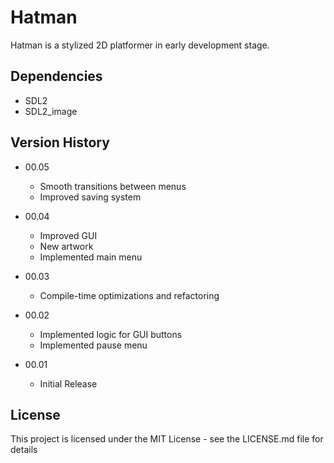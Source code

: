 # Hatman

Hatman is a stylized 2D platformer in early development stage.

## Dependencies

* SDL2
* SDL2_image

## Version History

* 00.05
    * Smooth transitions between menus
    * Improved saving system

* 00.04
    * Improved GUI
    * New artwork
    * Implemented main menu

* 00.03
    * Compile-time optimizations and refactoring

* 00.02
    * Implemented logic for GUI buttons
    * Implemented pause menu

* 00.01
    * Initial Release

## License

This project is licensed under the MIT License - see the LICENSE.md file for details

